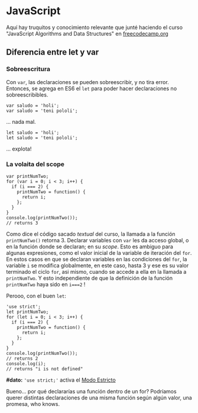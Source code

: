 # JavaScript 

Aquí hay truquitos y conocimiento relevante que junté haciendo el curso "JavaScript Algorithms and Data Structures" en [freecodecamp.org](https://www.freecodecamp.org/learn)

## Diferencia entre let y var

### Sobreescritura 

Con `var`, las declaraciones se pueden sobreescribir, y no tira error. Entonces, se agrega en ES6 el `let` para poder hacer declaraciones no sobreescribibles.
```
var saludo = 'holi';
var saludo = 'teni pololi';
```
... nada mal.
```
let saludo = 'holi';
let saludo = 'teni pololi';
```
... explota!

### La volaita del scope

```
var printNumTwo;
for (var i = 0; i < 3; i++) {
  if (i === 2) {
    printNumTwo = function() {
      return i;
    };
  }
}
console.log(printNumTwo());
// returns 3
```
Como dice el código sacado _textual_ del curso, la llamada a la función `printNumTwo()` retorna 3. Declarar variables con `var` les da acceso global, o en la función donde se declaran; en su _scope_. Esto es ambiguo para algunas expresiones, como el valor inicial de la variable de iteración del `for`. En estos casos en que se declaran variables en las condiciones del `for`, la variable `i` se modifica globalmente, en este caso, hasta 3 y ese es su valor terminado el ciclo `for`, asi mismo, cuando se accede a ella en la llamada a `printNumTwo`. Y esto independiente de que la definición de la función `printNumTwo` haya sido en `i===2` ! 

Perooo, con el buen `let`:
```
'use strict';
let printNumTwo;
for (let i = 0; i < 3; i++) {
  if (i === 2) {
    printNumTwo = function() {
      return i;
    };
  }
}
console.log(printNumTwo());
// returns 2
console.log(i);
// returns "i is not defined"
```

**\#dato:** `'use strict;'` activa el [Modo Estricto](https://developer.mozilla.org/es/docs/Web/JavaScript/Referencia/Modo_estricto) 

Bueno... por qué declararías una función dentro de un for? Podríamos querer distintas declaraciones de una misma función según algún valor, una promesa, who knows.

